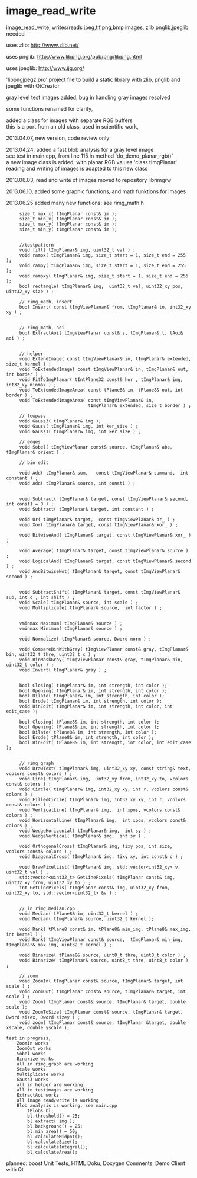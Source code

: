 image_read_write
================

image_read_write, writes/reads jpeg,tif,png,bmp images, zlib,pnglib,jpeglib needed

uses zlib:
http://www.zlib.net/


uses pnglib:
http://www.libpng.org/pub/png/libpng.html


uses jpeglib:
http://www.ijg.org/

'libpngjpegz.pro' project file to build a static library with zlib, pnglib and jpeglib with QtCreator 

gray level test images added, bug in handling gray images resolved

some functions renamed for clarity, 

added a class for images with separate RGB buffers<br>
this is a port from an old class, used in scientific work, 

2013.04.07, new version, code review only

2013.04.24, added a fast blob analysis for a gray level image<br>
    see test in main.cpp, from line 115 in method 'do_demo_planar_rgb()'<br>
    a new image class is added, with planar RGB values 'class tImgPlanar'<br>
    reading and writing of images is adapted to this new class<br>
    
    
2013.06.03, read and write of images moved to repository librimgrw   

2013.06.10, added some graphic functions, and math funktions for images
 
 
 2013.06.25
           added many new functions:
           see rimg_math.h
           
         size_t max_x( tImgPlanar const& im );
         size_t min_x( tImgPlanar const& im );
         size_t max_y( tImgPlanar const& im );
         size_t min_y( tImgPlanar const& im );


         //testpattern
         void fill( tImgPlanar& img, uint32_t val ) ;
         void rampx( tImgPlanar& img, size_t start = 1, size_t end = 255 );
         void rampy( tImgPlanar& img, size_t start = 1, size_t end = 255 );
         void rampxy( tImgPlanar& img, size_t start = 1, size_t end = 255 );
         bool rectangle( tImgPlanar& img,  uint32_t val, uint32_xy pos, uint32_xy size ) ;

         // rimg_math, insert
         bool Insert( const tImgViewPlanar& from, tImgPlanar& to, int32_xy xy ) ;


         // ring_math, aoi
         bool ExtractAoi( tImgViewPlanar const& s, tImgPlanar& t, tAoi& aoi ) ;


         // helper
         void ExtendImage( const tImgViewPlanar& in, tImgPlanar& extended, size_t kernel ) ;
         void ToExtendedImage( const tImgViewPlanar& in, tImgPlanar& out, int border ) ;
         void FitToImgPlanar( tIntPlane32 const& hor , tImgPlanar& img, int32_xy minmax ) ;
         void ToExtendedImageArea( const tPlane8& in, tPlane8& out, int border ) ;
         void ToExtendedImageArea( const tImgViewPlanar& in,
                                   tImgPlanar& extended, size_t border ) ;

         // lowpass
         void Gauss3( tImgPlanar& img );
         void Gauss( tImgPlanar& img, int ker_size ) ;
         void Gauss1( tImgPlanar& img, int ker_size ) ;

         // edges
         void Sobel( tImgViewPlanar const& source, tImgPlanar& abs, tImgPlanar& orient ) ;

         // bin edit

         void Add( tImgPlanar& sum,   const tImgViewPlanar& summand,  int constant ) ;
         void Add( tImgPlanar& source, int const1 ) ;


         void Subtract( tImgPlanar& target, const tImgViewPlanar& second, int const1 = 0 ) ;
         void Subtract( tImgPlanar& target, int constant ) ;

         void Or( tImgPlanar& target,  const tImgViewPlanar& or_ ) ;
         void Xor( tImgPlanar& target, const tImgViewPlanar& xor_ ) ;

         void BitwiseAnd( tImgPlanar& target, const tImgViewPlanar& xor_ ) ;

         void Average( tImgPlanar& target, const tImgViewPlanar& source ) ;
         void LogicalAnd( tImgPlanar& target, const tImgViewPlanar& second ) ;
         void AndBitwiseNot( tImgPlanar& target, const tImgViewPlanar& second ) ;


         void SubtractShift( tImgPlanar& target, const tImgViewPlanar& sub, int c , int shift ) ;
         void Scale( tImgPlanar& source, int scale ) ;
         void Multiplicate( tImgPlanar& source,  int factor ) ;


         vminmax Maximum( tImgPlanar& source ) ;
         vminmax Minimum( tImgPlanar& source ) ;

         void Normalize( tImgPlanar& source, Dword norm ) ;

         void CompareBinWithGray( tImgViewPlanar const& gray, tImgPlanar& bin, uint32_t thre, uint32_t c ) ;
         void BinMaskGray( tImgViewPlanar const& gray, tImgPlanar& bin, uint32_t color ) ;
         void Invert( tImgPlanar& gray ) ;


         bool Closing( tImgPlanar& im, int strength, int color );
         bool Opening( tImgPlanar& im, int strength, int color );
         bool Dilate( tImgPlanar& im, int strength, int color );
         bool Erode( tImgPlanar& im, int strength, int color );
         void BinEdit( tImgPlanar& im, int strength, int color, int edit_case );

         bool Closing( tPlane8& im, int strength, int color );
         bool Opening( tPlane8& im, int strength, int color );
         bool Dilate( tPlane8& im, int strength, int color );
         bool Erode( tPlane8& im, int strength, int color );
         bool BinEdit( tPlane8& im, int strength, int color, int edit_case );


         // rimg_graph
         void DrawText( tImgPlanar& img, uint32_xy xy, const string& text, vcolors const& colors ) ;
         void Line( tImgPlanar& img,  int32_xy from, int32_xy to, vcolors const& colors ) ;
         void Circle( tImgPlanar& img, int32_xy xy, int r, vcolors const& colors ) ;
         void FilledCircle( tImgPlanar& img, int32_xy xy, int r, vcolors const& colors ) ;
         void VerticalLine( tImgPlanar& img,  int xpos, vcolors const& colors ) ;
         void HorizontalLine( tImgPlanar& img,  int xpos, vcolors const& colors ) ;
         void WedgeHorizontal( tImgPlanar& img,  int sy ) ;
         void WedgeVertical( tImgPlanar& img,  int sy ) ;

         void OrthogonalCross( tImgPlanar& img, tixy pos, int size, vcolors const& colors ) ;
         void DiagonalCross( tImgPlanar& img, tixy xy, int const& c ) ;

         void DrawPixelList( tImgPlanar& img, std::vector<int32_xy> v,  uint32_t val ) ;
         std::vector<uint32_t> GetLinePixels( tImgPlanar const& img, uint32_xy from, uint32_xy to ) ;
         int GetLinePixels( tImgPlanar const& img, uint32_xy from, uint32_xy to, std::vector<uint32_t> &v ) ;


         // in rimg_median.cpp
         void Median( tPlane8& im, uint32_t kernel ) ;
         void Median( tImgPlanar& source, uint32_t kernel );

         void Rank( tPlane8 const& im, tPlane8& min_img, tPlane8& max_img, int kernel ) ;
         void Rank( tImgViewPlanar const& source,  tImgPlanar& min_img,  tImgPlanar& max_img, uint32_t kernel ) ;

         void Binarize( tPlane8& source, uint8_t thre, uint8_t color ) ;
         void Binarize( tImgPlanar& source, uint8_t thre, uint8_t color ) ;

         // zoom
         void ZoomIn( tImgPlanar const& source, tImgPlanar& target, int scale ) ;
         void ZoomOut( tImgPlanar const& source, tImgPlanar& target, int scale ) ;
         void Zoom( tImgPlanar const& source, tImgPlanar& target, double scale );
         void ZoomToSize( tImgPlanar const& source, tImgPlanar& target,  Dword sizex, Dword sizey ) ;
         void zoom( tImgPlanar const& source, tImgPlanar &target, double xscale, double yscale );
         
    test in progress,
        ZoomIn works
        ZoomOut works
        Sobel works
        Binarize works
        all in rimg_graph are working
        Scale works
        Multiplicate works 
        Gauss3 works
        all in helper are working
        all in testimages are working
        ExtractAoi works
        all image read/write is working
        Blob analysis is working, see main.cpp
            tBlobs bl;
            bl.threshold() = 25;
            bl.extract( img );
            bl.background() = 25;
            bl.min_area() = 50;
            bl.calculateMidpnt();
            bl.calculateSize();
            bl.calculateIntegral();
            bl.calculateArea();


planned: boost Unit Tests, HTML Doku, Doxygen Comments, Demo Client with Qt


